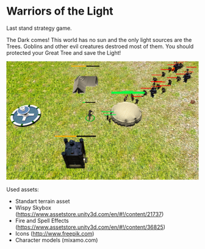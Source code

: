 # Warriors of the Light

Last stand strategy game. 

The Dark comes! This world has no sun and the only light sources are the Trees. 
Goblins and other evil creatures destroed most of them.
You should protected your Great Tree and save the Light!

![Game screen](/screens/gameplay.png)

Used assets:
- Standart terrain asset
- Wispy Skybox (https://www.assetstore.unity3d.com/en/#!/content/21737)
- Fire and Spell Effects (https://www.assetstore.unity3d.com/en/#!/content/36825)
- Icons (http://www.freepik.com)
- Character models (mixamo.com)
